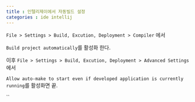 ```yaml
---
title : 인텔리제이에서 자동빌드 설정  
categories : ide intellij
---
```


`File > Settings > Build, Excution, Deployment > Compiler` 에서 

`Build project automatically`를 활성화 한다.


이후 `File > Settings > Build, Excution, Deployment > Advanced Settings`에서

`Allow auto-make to start even if developed application is currently running`를 활성화면 끝.

``











